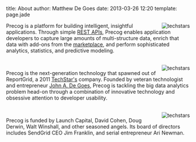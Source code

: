 title: About
author: Matthew De Goes
date: 2013-03-26 12:20
template: page.jade

<div class="two-columns">
    <img src="/images/graphic-about-startupweekend.png" alt="techstars" class="body-image-right" align="right" />
    <p>Precog is a platform for building intelligent, insightful applications. Through simple <a href="/developers/">REST APIs</a>, Precog enables application developers to capture large amounts of multi-structure data, enrich that data with add-ons from the <a href="/products/precog/marketplace/">marketplace</a>, and perform sophisticated analytics, statistics, and predictive modeling.</p><br>
    <img src="/images/graphic-about-techstars.png" alt="techstars" class="body-image-right" align="right" />
    <p>Precog is the next-generation technology that spawned out of ReportGrid, a 2011 <a href="http://www.techstars.com/" target="_blank">TechStar's</a> company. Founded by veteran technologist and entrepreneur <a href="https://twitter.com/jdegoes" target="_blank">John A. De Goes</a>, Precog is tackling the big data analytics problem head-on through a combination of innovative technology and obsessive attention to developer usability.</p><br>
    <img src="/images/graphic-about-precog.png" alt="techstars" class="body-image-right" align="right" />
    <p>Precog is funded by Launch Capital, David Cohen, Doug Derwin, Walt Winshall, and other seasoned angels. Its board of directors includes SendGrid CEO Jim Franklin, and serial entrepreneur Ari Newman.</p>
</div>
<div class=""></div>
<div class="clear-left"></div>